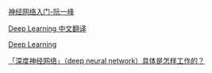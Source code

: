 
[神经网络入门-阮一峰](http://www.ruanyifeng.com/blog/2017/07/neural-network.html)

[Deep Learning 中文翻译](https://github.com/exacity/deeplearningbook-chinese)

[Deep Learning](http://www.deeplearningbook.org/)

[「深度神经网络」（deep neural network）具体是怎样工作的？](https://www.zhihu.com/question/19833708)

